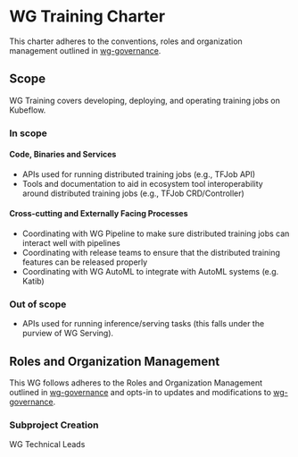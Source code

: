 # WG Training Charter

This charter adheres to the conventions, roles and organization management outlined in [wg-governance].

## Scope

WG Training covers developing, deploying, and operating training jobs on Kubeflow.

### In scope

#### Code, Binaries and Services

- APIs used for running distributed training jobs (e.g., TFJob API)
- Tools and documentation to aid in ecosystem tool interoperability around distributed training jobs (e.g., TFJob CRD/Controller)

#### Cross-cutting and Externally Facing Processes

- Coordinating with WG Pipeline to make sure distributed training jobs can interact well with pipelines
- Coordinating with release teams to ensure that the distributed training features can be released properly
- Coordinating with WG AutoML to integrate with AutoML systems (e.g. Katib)

### Out of scope

- APIs used for running inference/serving tasks (this falls under the purview of WG Serving).

## Roles and Organization Management

This WG follows adheres to the Roles and Organization Management outlined in [wg-governance]
and opts-in to updates and modifications to [wg-governance].

### Subproject Creation

WG Technical Leads

[wg-governance]: ../wg-governance.md
[wg-subprojects]: https://github.com/Kubeflow/community/blob/master/wg-YOURWG/README.md#subprojects
[Kubeflow Charter README]: https://github.com/Kubeflow/community/blob/master/committee-steering/governance/README.md